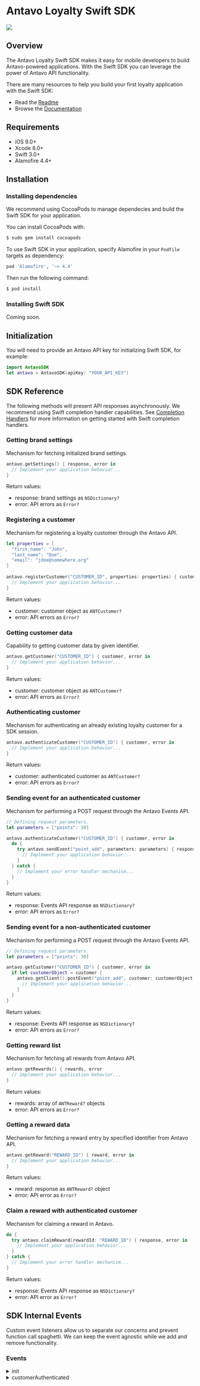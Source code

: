 # Antavo Loyalty Swift SDK

![](https://img.shields.io/cocoapods/p/AFNetworking.svg)

## Overview

The Antavo Loyalty Swift SDK makes it easy for mobile developers to build Antavo-powered applications. With the Swift SDK you can leverage the power of Antavo API functionality.

There are many resources to help you build your first loyalty application with the Swift SDK:

- Read the [Readme](README.md)
- Browse the [Documentation](https://antavo.com)

## Requirements

- iOS 9.0+
- Xcode 8.0+
- Swift 3.0+
- Alamofire 4.4+

## Installation

### Installing dependencies

We recommend using CocoaPods to manage dependecies and build the Swift SDK for your application.

You can install CocoaPods with:

```bash
$ sudo gem install cocoapods
```

To use Swift SDK in your application, specify Alamofire in your `Podfile` targets as dependency:

```bash
pod 'Alamofire', '~> 4.4'
```

Then run the following command:

```bash
$ pod install
```

### Installing Swift SDK

Coming soon.

## Initialization

You will need to provide an Antavo API key for initializing Swift SDK, for example:

```swift
import AntavoSDK
let antavo = AntavoSDK(apiKey: "YOUR_API_KEY")
```

## SDK Reference

The following methods will present API responses asynchronously. We recommend using Swift completion handler capabilities.
See [Completion Handlers](https://thatthinginswift.com/completion-handlers) for more information on getting started with Swift completion handlers.

### Getting brand settings

Mechanism for fetching initialized brand settings.

```swift
antavo.getSettings() { response, error in
  // Implement your application behavior...
}
```

Return values:
- response: brand settings as `NSDictionary?`
- error: API errors as `Error?`

### Registering a customer

Mechanism for registering a loyalty customer through the Antavo API.

```swift
let properties = [
  "first_name": "John",
  "last_name": "Doe",
  "email": "jdoe@somewhere.org"
]
        
antavo.registerCustomer("CUSTOMER_ID", properties: properties) { customer, error in
  // Implement your application behavior...
}
```

Return values:
- customer: customer object as `ANTCustomer?`
- error: API errors as `Error?`

### Getting customer data

Capability to getting customer data by given identifier.

```swift
antavo.getCustomer("CUSTOMER_ID") { customer, error in
  // Implement your application behavior...
}
```

Return values:
- customer: customer object as `ANTCustomer?`
- error: API errors as `Error?`

### Authenticating customer

Mechanism for authenticating an already existing loyalty customer for a SDK session.

```swift
antavo.authenticateCustomer("CUSTOMER_ID") { customer, error in
  // Implement your application behavior...
}
```

Return values:
- customer: authenticated customer as `ANTCustomer?`
- error: API errors as `Error?`

### Sending event for an authenticated customer

Mechanism for performing a POST request through the Antavo Events API.

```swift
// Defining request parameters.
let parameters = ["points": 30]

antavo.authenticateCustomer("CUSTOMER_ID") { customer, error in
  do {
    try antavo.sendEvent("point_add", parameters: parameters) { response, error in
      // Implement your application behavior...
    }
  } catch {
    // Implement your error handler mechanism...
  }
}
```

Return values:
- response: Events API response as `NSDictionary?`
- error: API errors as `Error?`

### Sending event for a non-authenticated customer

Mechanism for performing a POST request through the Antavo Events API.

```swift
// Defining request parameters.
let parameters = ["points": 30]

antavo.getCustomer("CUSTOMER_ID") { customer, error in
  if let customerObject = customer {
    antavo.getClient().postEvent("point_add", customer: customerObject, parameters: parameters) { response, error in
      // Implement your application behavior...
    }
  }
}
```

Return values:
- response: Events API response as `NSDictionary?`
- error: API errors as `Error?`

### Getting reward list

Mechanism for fetching all rewards from Antavo API.

```swift
antavo.getRewards() { rewards, error
  // Implement your application behavior...      
}
```

Return values:
- rewards: array of `ANTReward?` objects
- error: API errors as `Error?`

### Getting a reward data

Mechanism for fetching a reward entry by specified identifier from Antavo API.

```swift
antavo.getReward("REWARD_ID") { reward, error in
  // Implement your application behavior...
}
```

Return values:
- reward: response as `ANTReward?` object
- error: API error as `Error?`

### Claim a reward with authenticated customer

Mechanism for claiming a reward in Antavo.

```swift
do {
  try antavo.claimReward(rewardId: "REWARD_ID") { response, error in
    // Implement your application behavior...
  }
} catch {
  // Implement your error handler mechanism...
}
```

Return values:
- response: Events API response as `NSDictionary?`
- error: API error as `Error?`

## SDK Internal Events
Custom event listeners allow us to separate our concerns and prevent function call spaghetti. We can keep the event agnostic while we add and remove functionality.

### Events

<details>
  <summary>init</summary>
  <p>Data: -</p>
  <p>Triggered: When SDK has been initialized or reinitialized.</p>
</details>

<details>
  <summary>customerAuthenticated</summary>
  <p>data: Customer object as <i>ANTCustomer</i>.</p>
  <p>triggered: When authenticated customer has been stored.</p>
</details>
